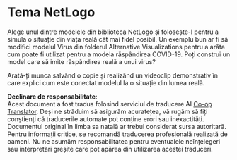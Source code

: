 <!--
CO_OP_TRANSLATOR_METADATA:
{
  "original_hash": "cf654ca60c7f86c8dad28596fb42994b",
  "translation_date": "2025-08-25T23:29:10+00:00",
  "source_file": "lessons/6-Other/23-MultiagentSystems/assignment.md",
  "language_code": "ro"
}
-->
# Tema NetLogo

Alege unul dintre modelele din biblioteca NetLogo și folosește-l pentru a simula o situație din viața reală cât mai fidel posibil. Un exemplu bun ar fi să modifici modelul Virus din folderul Alternative Visualizations pentru a arăta cum poate fi utilizat pentru a modela răspândirea COVID-19. Poți construi un model care să imite răspândirea reală a unui virus?

Arată-ți munca salvând o copie și realizând un videoclip demonstrativ în care explici cum este conectat modelul la o situație din lumea reală.

**Declinare de responsabilitate**:  
Acest document a fost tradus folosind serviciul de traducere AI [Co-op Translator](https://github.com/Azure/co-op-translator). Deși ne străduim să asigurăm acuratețea, vă rugăm să fiți conștienți că traducerile automate pot conține erori sau inexactități. Documentul original în limba sa natală ar trebui considerat sursa autoritară. Pentru informații critice, se recomandă traducerea profesională realizată de oameni. Nu ne asumăm responsabilitatea pentru eventualele neînțelegeri sau interpretări greșite care pot apărea din utilizarea acestei traduceri.